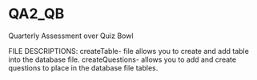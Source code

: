 # QA2_QB
Quarterly Assessment over Quiz Bowl

FILE DESCRIPTIONS:
createTable- file allows you to create and add table into the database file.
createQuestions- allows you to add and create questions to place in the database file tables.